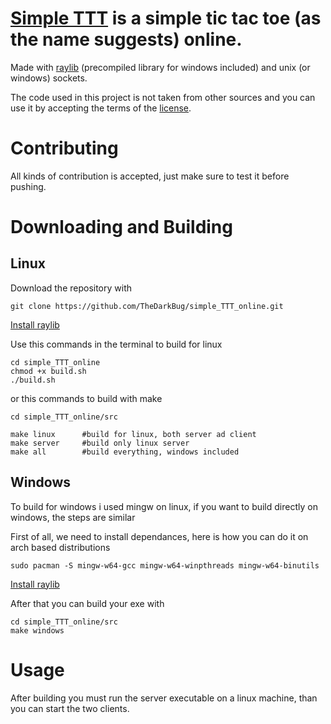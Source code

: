 # [Simple TTT](https://github.com/TheDarkBug/simple_TTT) is a simple tic tac toe (as the name suggests) online.

Made with [raylib](raylib.com) (precompiled library for windows included) and unix (or windows) sockets.

The code used in this project is not taken from other sources and you can use it by accepting the terms of the [license](https://github.com/TheDarkBug/simple_TTT_online/blob/main/LICENSE).

# Contributing

All kinds of contribution is accepted, just make sure to test it before pushing.

# Downloading and Building

## Linux

Download the repository with

```shell
git clone https://github.com/TheDarkBug/simple_TTT_online.git
```

[Install raylib](https://github.com/raysan5/raylib/wiki/Working-on-GNU-Linux)

Use this commands in the terminal to build for linux

```shell
cd simple_TTT_online
chmod +x build.sh
./build.sh
```

or this commands to build with make

```shell
cd simple_TTT_online/src

make linux      #build for linux, both server ad client
make server     #build only linux server
make all        #build everything, windows included
```

## Windows

To build for windows i used mingw on linux, if you want to build directly on windows, the steps are similar

First of all, we need to install dependances, here is how you can do it on arch based distributions

```shell
sudo pacman -S mingw-w64-gcc mingw-w64-winpthreads mingw-w64-binutils
```

[Install raylib](https://github.com/raysan5/raylib/wiki/Working-on-Windows)

After that you can build your exe with

```shell
cd simple_TTT_online/src
make windows
```

# Usage

After building you must run the server executable on a linux machine, than you can start the two clients.
